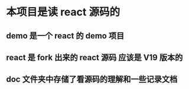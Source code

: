 # 本项目是读 react 源码的

## demo 是一个 react 的 demo 项目

## react 是 fork 出来的 react 源码 应该是 V19 版本的

## doc 文件夹中存储了看源码的理解和一些记录文档
